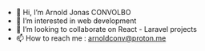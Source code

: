 - 👋 Hi, I’m Arnold Jonas CONVOLBO
- 👀 I’m interested in web development 
- 💞️ I’m looking to collaborate on React - Laravel projects
- 📫 How to reach me : arnoldconv@proton.me

<!---
Zeh-Eox/Zeh-Eox is a ✨ special ✨ repository because its `README.md` (this file) appears on your GitHub profile.
You can click the Preview link to take a look at your changes.
--->
